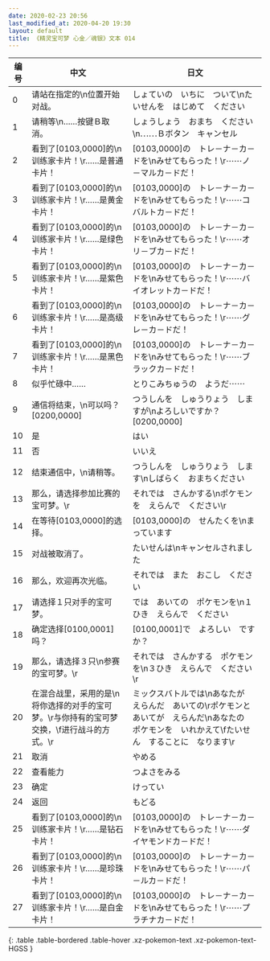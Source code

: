 ```yaml
---
date: 2020-02-23 20:56
last_modified_at: 2020-04-20 19:30
layout: default
title: 《精灵宝可梦 心金／魂银》文本 014
---
```

| 编号 | 中文 | 日文 |
| ---- | ---- | ---- |
| 0 | 请站在指定的\n位置开始对战。 | しょていの　いちに　ついて\nたいせんを　はじめて　ください |
| 1 | 请稍等\n……按键Ｂ取消。 | しょうしょう　おまち　ください\n⋯⋯Ｂボタン　キャンセル |
| 2 | 看到了[0103,0000]的\n训练家卡片！\r……是普通卡片！ | [0103,0000]の　トレ－ナ－カ－ドを\nみせてもらった！\r⋯⋯ノ－マルカ－ドだ！ |
| 3 | 看到了[0103,0000]的\n训练家卡片！\r……是黄金卡片！ | [0103,0000]の　トレ－ナ－カ－ドを\nみせてもらった！\r⋯⋯コバルトカ－ドだ！ |
| 4 | 看到了[0103,0000]的\n训练家卡片！\r……是绿色卡片！ | [0103,0000]の　トレ－ナ－カ－ドを\nみせてもらった！\r⋯⋯オリ－ブカ－ドだ！ |
| 5 | 看到了[0103,0000]的\n训练家卡片！\r……是紫色卡片！ | [0103,0000]の　トレ－ナ－カ－ドを\nみせてもらった！\r⋯⋯バイオレットカ－ドだ！ |
| 6 | 看到了[0103,0000]的\n训练家卡片！\r……是高级卡片！ | [0103,0000]の　トレ－ナ－カ－ドを\nみせてもらった！\r⋯⋯グレ－カ－ドだ！ |
| 7 | 看到了[0103,0000]的\n训练家卡片！\r……是黑色卡片！ | [0103,0000]の　トレ－ナ－カ－ドを\nみせてもらった！\r⋯⋯ブラックカ－ドだ！ |
| 8 | 似乎忙碌中…… | とりこみちゅうの　ようだ⋯⋯ |
| 9 | 通信将结束，\n可以吗？[0200,0000] | つうしんを　しゅうりょう　しますが\nよろしいですか？[0200,0000] |
| 10 | 是 | はい |
| 11 | 否 | いいえ |
| 12 | 结束通信中，\n请稍等。 | つうしんを　しゅうりょう　します\nしばらく　おまちください |
| 13 | 那么，请选择参加比赛的宝可梦。\r | それでは　さんかする\nポケモンを　えらんで　ください\r |
| 14 | 在等待[0103,0000]的选择。 | [0103,0000]の　せんたくを\nまっています |
| 15 | 对战被取消了。 | たいせんは\nキャンセルされました |
| 16 | 那么，欢迎再次光临。 | それでは　また　おこし　ください |
| 17 | 请选择１只对手的宝可梦。 | では　あいての　ポケモンを\n１ひき　えらんで　ください |
| 18 | 确定选择[0100,0001]吗？ | [0100,0001]で　よろしい　ですか？ |
| 19 | 那么，请选择３只\n参赛的宝可梦。\r | それでは　さんかする　ポケモンを\n３ひき　えらんで　ください\r |
| 20 | 在混合战里，采用的是\n将你选择的对手的宝可梦。\r与你持有的宝可梦交换，\f进行战斗的方式。\r | ミックスバトルでは\nあなたが　えらんだ　あいての\rポケモンと　あいてが　えらんだ\nあなたの　ポケモンを　いれかえて\fたいせん　することに　なります\r |
| 21 | 取消 | やめる |
| 22 | 查看能力 | つよさをみる |
| 23 | 确定 | けってい |
| 24 | 返回 | もどる |
| 25 | 看到了[0103,0000]的\n训练家卡片！\r……是钻石卡片！ | [0103,0000]の　トレ－ナ－カ－ドを\nみせてもらった！\r⋯⋯ダイヤモンドカ－ドだ！ |
| 26 | 看到了[0103,0000]的\n训练家卡片！\r……是珍珠卡片！ | [0103,0000]の　トレ－ナ－カ－ドを\nみせてもらった！\r⋯⋯パ－ルカ－ドだ！ |
| 27 | 看到了[0103,0000]的\n训练家卡片！\r……是白金卡片！ | [0103,0000]の　トレ－ナ－カ－ドを\nみせてもらった！\r⋯⋯プラチナカ－ドだ！ |
{: .table .table-bordered .table-hover .xz-pokemon-text .xz-pokemon-text-HGSS }